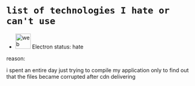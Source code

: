 # `list of technologies I hate or can't use`

-  <img src="https://skillicons.dev/icons?i=electron" alt="web dev" height="40"/> Electron
status: hate

reason:

i spent an entire day just trying to compile my application only to find out that the files became corrupted after cdn delivering
